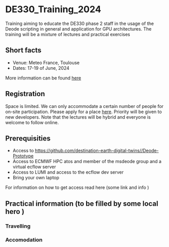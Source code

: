 # DE330_Training_2024

Training aiming to educate the DE330 phase 2 staff in the usage of the Deode scripting in general and application for GPU architectures. The training will be a mixture of lectures and practical exercises

## Short facts
* Venue: Meteo France, Toulouse
* Dates: 17-19 of June, 2024

More information can be found [here](https://github.com/destination-earth-digital-twins/DE330_Training_2024/wiki)

## Registration
Space is limited. We can only accommodate a certain number of people for on-site participation. Please apply for a place [here](https://docs.google.com/spreadsheets/d/19LMnqfZ-yffDTwDsHqkN3eGenvvX1bUrEUe7gmJblZU/edit#gid=0). Priority will be given to new developers. Note that the lectures will be hybrid and everyone is welcome to follow online. 

## Prerequisities
* Access to https://github.com/destination-earth-digital-twins//Deode-Prototype
* Access to ECMWF HPC atos and member of the msdeode group and a virtual ecflow server
* Access to LUMI and access to the ecflow dev server
* Bring your own laptop

For information on how to get access read here (some link and info )

## Practical information (to be filled by some local hero )
### Travelling
### Accomodation
